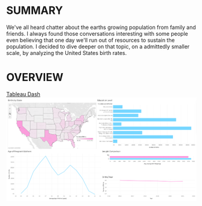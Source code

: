 # SUMMARY
We've all heard chatter about the earths growing population from family and friends. I always found those conversations interesting with some people even believing that one day we'll run out of resources to sustain the population. I decided to dive deeper on that topic, on a admittedly smaller scale, by analyzing the United States birth rates.
# OVERVIEW

[Tableau Dash](https://public.tableau.com/app/profile/brian.tapia/viz/USBirthsData/Dashboard1?publish=yes)
![Dash link](https://github.com/JBBrian/US-Births/blob/6f98f400754dad1568c11a5a1e408fee36cb6f48/DASH-SCREENSHOT.png)


